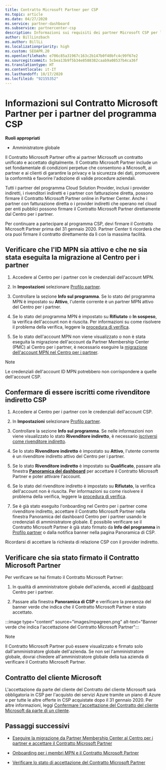 ```yaml
---
title: Contratto Microsoft Partner per CSP
ms.topic: article
ms.date: 04/27/2020
ms.service: partner-dashboard
ms.subservice: partnercenter-csp
description: Informazioni sui requisiti dei partner Microsoft CSP per la firma e la verifica del Contratto Microsoft Partner unificato e accettato digitalmente.
author: BillLinzbach
ms.author: BillLi
ms.localizationpriority: high
ms.custom: SEOAPR.20
ms.openlocfilehash: e706c85a31967c163c2b147b0f40bfc4c99f67e2
ms.sourcegitcommit: 5cbea13b9f5b34e8588382caab9a08537b4ca36f
ms.translationtype: HT
ms.contentlocale: it-IT
ms.lasthandoff: 10/17/2020
ms.locfileid: "92155352"
---
```

# <a name="learn-about-the-microsoft-partner-agreement-mpa-for-csp-program-partners"></a>Informazioni sul Contratto Microsoft Partner per i partner del programma CSP

**Ruoli appropriati**

- Amministratore globale

Il Contratto Microsoft Partner offre ai partner Microsoft un contratto unificato e accettato digitalmente. Il Contratto Microsoft Partner include un set fondamentale di condizioni perpetue che consentono a Microsoft, ai partner e ai clienti di garantire la privacy e la sicurezza dei dati, promuovere la conformità e favorire l'adozione di valide procedure aziendali.

Tutti i partner del programma Cloud Solution Provider, inclusi i provider indiretti, i rivenditori indiretti e i partner con fatturazione diretta, possono firmare il Contratto Microsoft Partner online in Partner Center. Anche i partner con fatturazione diretta o i provider indiretti che operano nel cloud per enti pubblici possono firmare il Contratto Microsoft Partner direttamente dal Centro per i partner.

Per continuare a partecipare al programma CSP, devi firmare il Contratto Microsoft Partner prima del 31 gennaio 2020. Partner Center ti ricorderà che ora puoi firmare il contratto direttamente da lì con la massima facilità.

## <a name="verify-your-mpn-id-is-active-and-migrated-to-partner-center"></a>Verificare che l'ID MPN sia attivo e che ne sia stata eseguita la migrazione al Centro per i partner

1. Accedere al Centro per i partner con le credenziali dell'account MPN.
 
1. In **Impostazioni** selezionare [Profilo partner](https://partner.microsoft.com/pcv/accountsettings/connectedpartnerprofile).

1. Controllare la sezione **Info sul programma**. Se lo stato del programma MPN è impostato su **Attivo**, l'utente corrente è un partner MPN attivo del Centro per i partner.
 
1. Se lo stato del programma MPN è impostato su **Rifiutato** o **In sospeso**, la verifica dell'account non è riuscita. Per informazioni su come risolvere il problema della verifica, leggere la [procedura di verifica](verification-responses.md).

1. Se lo stato dell'account MPN non viene visualizzato o non è stata eseguita la migrazione dell'account da Partner Membership Center (PMC) al Centro per i partner, è necessario eseguire la [migrazione dell'account MPN nel Centro per i partner](move-pmc-pc-map.md).

>[!NOTE]
>Le credenziali dell'account ID MPN potrebbero non corrispondere a quelle dell'account CSP.

## <a name="confirm-you-are-enrolled-as-a-csp-indirect-reseller"></a>Confermare di essere iscritti come rivenditore indiretto CSP

1. Accedere al Centro per i partner con le credenziali dell'account CSP.

1. In **Impostazioni** selezionare [Profilo partner](https://partner.microsoft.com/pcv/accountsettings/partnerprofile).

1. Controllare la sezione **Info sul programma**. Se nelle informazioni non viene visualizzato lo stato **Rivenditore indiretto**, è necessario [iscriversi come rivenditore indiretto](https://partner.microsoft.com/cloud-solution-provider/whats-required).

1. Se lo stato **Rivenditore indiretto** è impostato su **Attivo**, l'utente corrente è un rivenditore indiretto attivo del Centro per i partner.
 
4. Se lo stato **Rivenditore indiretto** è impostato su **Qualificato**, passare alla finestra [**Panoramica del dashboard**](https://partner.microsoft.com/pcv/dashboard/overview) per accettare il Contratto Microsoft Partner e poter attivare l'account.
 
1. Se lo stato del rivenditore indiretto è impostato su **Rifiutato**, la verifica dell'account non è riuscita. Per informazioni su come risolvere il problema della verifica, leggere la [procedura di verifica](verification-responses.md).

1. Se è già stato eseguito l'onboarding nel Centro per i partner come rivenditore indiretto, accettare il Contratto Microsoft Partner nella finestra Panoramica del dashboard Centro per i partner usando le credenziali di amministratore globale. È possibile verificare se il Contratto Microsoft Partner è già stato firmato da **Info del programma** in [Profilo partner](https://partner.microsoft.com/pcv/accountsettings/partnerprofile) o dalla notifica banner nella pagina Panoramica di CSP.

Ricordarsi di accettare la richiesta di relazione CSP con il provider indiretto.

## <a name="verify-that-you-have-signed-the-mpa"></a>Verificare che sia stato firmato il Contratto Microsoft Partner

Per verificare se hai firmato il Contratto Microsoft Partner:

1. In qualità di amministratore globale dell'azienda, accedi al [dashboard](https://partner.microsoft.com/dashboard/home) Centro per i partner.

2. Passare alla finestra **Panoramica di CSP** e verificare la presenza del banner verde che indica che il Contratto Microsoft Partner è stato accettato.
 
:::image type="content" source="images/mpagreen.png" alt-text="Banner verde che indica l'accettazione del Contratto Microsoft Partner":::

>[!NOTE]
>Il Contratto Microsoft Partner può essere visualizzato e firmato solo dall'amministratore globale dell'azienda. Se non sei l'amministratore globale, dovrai chiedere all'amministratore globale della tua azienda di verificare il Contratto Microsoft Partner.

## <a name="microsoft-customer-agreement"></a>Contratto del cliente Microsoft

L'accettazione da parte del cliente del Contratto del cliente Microsoft sarà obbligatoria in CSP per l'acquisto dei servizi Azure tramite un piano di Azure e per tutte le altre offerte in CSP acquistate dopo il 31 gennaio 2020. Per altre informazioni, leggi [Confermare l'accettazione del Contratto del cliente Microsoft da parte di un cliente](confirm-customer-agreement.md).

## <a name="next-steps"></a>Passaggi successivi

- [Eseguire la migrazione da Partner Membership Center al Centro per i partner e accettare il Contratto Microsoft Partner](https://assetsprod.microsoft.com/mpn/migrate-pmc-pc-mpa-guide.pptx)

- [Onboarding per i membri MPN e il Contratto Microsoft Partner](https://assetsprod.microsoft.com/mpn/onboard-pc-csp-mpn-mpa-guide.pptx)

- [Verificare lo stato di accettazione del Contratto Microsoft Partner](https://assetsprod.microsoft.com/mpn/verify-mpa-acceptance-status.pptx)
